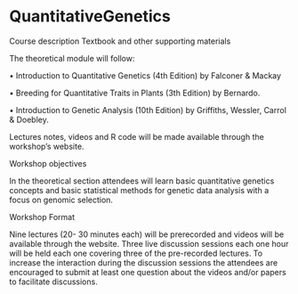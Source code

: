 # QuantitativeGenetics

Course description
Textbook and other supporting materials

The theoretical module will follow:

• Introduction to Quantitative Genetics (4th Edition) by Falconer & Mackay

• Breeding for Quantitative Traits in Plants (3th Edition) by Bernardo.

• Introduction to Genetic Analysis (10th Edition) by Griffiths, Wessler, Carrol & Doebley.

Lectures notes, videos and R code will be made available through the workshop’s website.

Workshop objectives

In the theoretical section attendees will learn basic quantitative genetics concepts and basic statistical methods for genetic data analysis with a focus on genomic selection.

Workshop Format

Nine lectures (20- 30 minutes each) will be prerecorded and videos will be available through the website. Three live discussion sessions each one hour will be held each one covering three of the pre-recorded lectures. To increase the interaction during the discussion sessions the attendees are encouraged to submit at least one question about the videos and/or papers to facilitate discussions.
